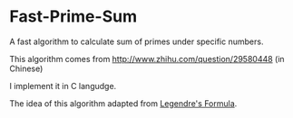 # Fast-Prime-Sum
A fast algorithm to calculate sum of primes under specific numbers.

This algorithm comes from http://www.zhihu.com/question/29580448 (in Chinese)

I implement it in C langudge.

The idea of this algorithm adapted from [Legendre's Formula](http://mathworld.wolfram.com/LegendresFormula.html).
